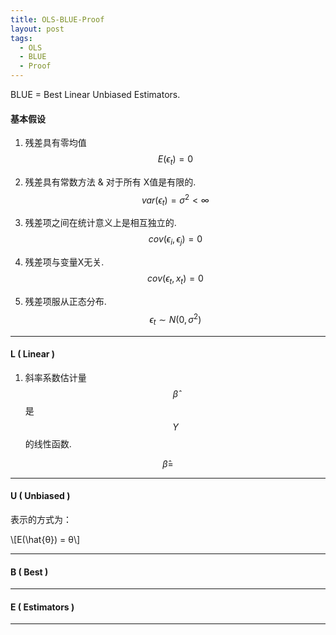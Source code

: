 ```yaml
---
title: OLS-BLUE-Proof
layout: post
tags:
  - OLS
  - BLUE
  - Proof
---
```


BLUE = Best Linear Unbiased Estimators.

#### 基本假设
1. 残差具有零均值
  $$E(\epsilon_{t}) = 0$$

2. 残差具有常数方法 & 对于所有 X值是有限的.
  $$var(\epsilon_{t}) = \sigma^{2} < \infty$$

3. 残差项之间在统计意义上是相互独立的.
  $$cov(\epsilon_{i}, \epsilon_{j}) = 0$$

4. 残差项与变量X无关.
  $$cov(\epsilon_{t}, x_{t}) = 0$$

5. 残差项服从正态分布.
  $$\epsilon_{t} \sim N(0, \sigma^{2})$$

----

#### L ( Linear )

1. 斜率系数估计量 $$\hat{\beta}$$ 是 $$Y$$ 的线性函数.

$$
\hat{\beta} = 
$$

----

#### U ( Unbiased )

表示的方式为：

\\[E(\hat{θ}) = θ\\]

----

#### B ( Best )

----

#### E ( Estimators )

----